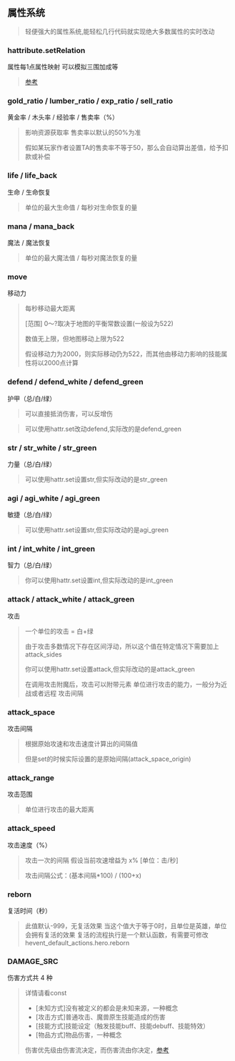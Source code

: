 ## 属性系统

> 轻便强大的属性系统,能轻松几行代码就实现绝大多数属性的实时改动

### hattribute.setRelation

属性每1点属性映射 可以模拟三围加成等

> [参考](/?p=study&n=attrThree)

### gold_ratio / lumber_ratio / exp_ratio / sell_ratio

黄金率 / 木头率 / 经验率 / 售卖率（%）

> 影响资源获取率 售卖率以默认的50%为准
>
> 假如某玩家作者设置TA的售卖率不等于50，那么会自动算出差值，给予扣款或补偿

### life / life_back

生命 / 生命恢复

> 单位的最大生命值 / 每秒对生命恢复的量

### mana / mana_back

魔法 / 魔法恢复

> 单位的最大魔法值 / 每秒对魔法恢复的量

### move

移动力

> 每秒移动最大距离
>
> [范围] 0～?取决于地图的平衡常数设置(一般设为522)
>
> 数值无上限，但地图移动上限为522
>
> 假设移动力为2000，则实际移动仍为522，而其他由移动力影响的技能属性将以2000点计算

### defend / defend_white / defend_green

护甲（总/白/绿）

> 可以直接抵消伤害，可以反增伤

> 可以使用hattr.set改动defend,实际改的是defend_green

### str / str_white / str_green

力量（总/白/绿）

> 可以使用hattr.set设置str,但实际改动的是str_green

### agi / agi_white / agi_green

敏捷（总/白/绿）

> 可以使用hattr.set设置str,但实际改动的是agi_green

### int / int_white / int_green

智力（总/白/绿）

> 你可以使用hattr.set设置int,但实际改动的是int_green

### attack / attack_white / attack_green

攻击

> 一个单位的攻击 = 白+绿
>
> 由于攻击多数情况下存在区间浮动，所以这个值在特定情况下需要加上 attack_sides
>
> 你可以使用hattr.set设置attack,但实际改动的是attack_green
>
> 在调用攻击附魔后，攻击可以附带元素 单位进行攻击的能力，一般分为近战或者远程 攻击间隔

### attack_space

攻击间隔

> 根据原始攻速和攻击速度计算出的间隔值
>
> 但是set的时候实际设置的是原始间隔(attack_space_origin)

### attack_range

攻击范围

> 单位进行攻击的最大距离

### attack_speed

攻击速度（%）

> 攻击一次的间隔 假设当前攻速增益为 x% [单位：击/秒]
>
> 攻击间隔公式：(基本间隔*100) / (100+x)

### reborn

复活时间（秒）

> 此值默认-999，无复活效果 当这个值大于等于0时，且单位是英雄，单位会拥有复活的效果 复活的流程执行是一个默认函数，有需要可修改 hevent_default_actions.hero.reborn

### DAMAGE_SRC

伤害方式共 4 种

> 详情请看const
> * [未知方式]没有被定义的都会是未知来源，一种概念
> * [攻击方式]普通攻击、魔兽原生技能造成的伤害
> * [技能方式]技能设定（触发技能buff、技能debuff、技能特效）
> * [物品方式]物品伤害，一种概念
>
> 伤害优先级由伤害流决定，而伤害流由你决定，[参考](/?p=study&n=damaging)
